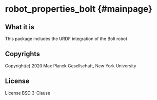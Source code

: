 robot_properties_bolt {#mainpage}
===============

## What it is

This package includes the URDF integration of the Bolt robot

## Copyrights

Copyright(c) 2020 Max Planck Gesellschaft, New York University

## License

License BSD 3-Clause

